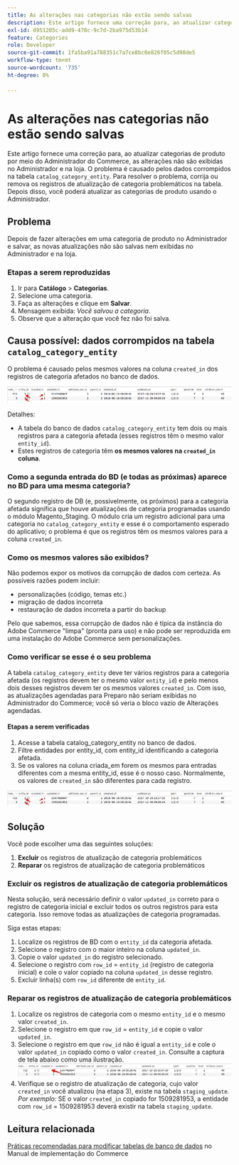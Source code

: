 ```yaml
---
title: As alterações nas categorias não estão sendo salvas
description: Este artigo fornece uma correção para, ao atualizar categorias de produto por meio do Administrador do Commerce, as alterações não são exibidas no Administrador e na loja. O problema é causado pelos dados corrompidos na tabela "catalog_category_entity". Para resolver o problema, corrija ou remova os registros de atualização de categoria problemáticos na tabela. Depois disso, você poderá atualizar as categorias de produto usando o Administrador.
exl-id: d951205c-add9-478c-9c7d-2ba975d53b14
feature: Categories
role: Developer
source-git-commit: 1fa5ba91a788351c7a7ce8bc0e826f05c5d98de5
workflow-type: tm+mt
source-wordcount: '735'
ht-degree: 0%

---
```


# As alterações nas categorias não estão sendo salvas

Este artigo fornece uma correção para, ao atualizar categorias de produto por meio do Administrador do Commerce, as alterações não são exibidas no Administrador e na loja. O problema é causado pelos dados corrompidos na tabela `catalog_category_entity`. Para resolver o problema, corrija ou remova os registros de atualização de categoria problemáticos na tabela. Depois disso, você poderá atualizar as categorias de produto usando o Administrador.

## Problema

Depois de fazer alterações em uma categoria de produto no Administrador e salvar, as novas atualizações não são salvas nem exibidas no Administrador e na loja.

### Etapas a serem reproduzidas

1. Ir para **Catálogo** > **Categorias**.
1. Selecione uma categoria.
1. Faça as alterações e clique em **Salvar**.
1. Mensagem exibida: *Você salvou a categoria*.
1. Observe que a alteração que você fez não foi salva.

## Causa possível: dados corrompidos na tabela `catalog_category_entity`

O problema é causado pelos mesmos valores na coluna `created_in` dos registros de categoria afetados no banco de dados.

![Dados corrompidos na tabela catalog_category_entity](assets/catalog_category_entity.png)

Detalhes:

* A tabela do banco de dados `catalog_category_entity` tem dois ou mais registros para a categoria afetada (esses registros têm o mesmo valor `entity_id`).
* Estes registros de categoria têm **os mesmos valores na `created_in` coluna**.

### Como a segunda entrada do BD (e todas as próximas) aparece no BD para uma mesma categoria?

O segundo registro de DB (e, possivelmente, os próximos) para a categoria afetada significa que houve atualizações de categoria programadas usando o módulo Magento\_Staging. O módulo cria um registro adicional para uma categoria no `catalog_category_entity` e esse é o comportamento esperado do aplicativo; o problema é que os registros têm os mesmos valores para a coluna `created_in`.

### Como os mesmos valores são exibidos?

Não podemos expor os motivos da corrupção de dados com certeza. As possíveis razões podem incluir:

* personalizações (código, temas etc.)
* migração de dados incorreta
* restauração de dados incorreta a partir do backup

Pelo que sabemos, essa corrupção de dados não é típica da instância do Adobe Commerce &quot;limpa&quot; (pronta para uso) e não pode ser reproduzida em uma instalação do Adobe Commerce sem personalizações.

### Como verificar se esse é o seu problema

A tabela `catalog_category_entity` deve ter vários registros para a categoria afetada (os registros devem ter o mesmo valor `entity_id`) e pelo menos dois desses registros devem ter os mesmos valores `created_in`. Com isso, as atualizações agendadas para Preparo não seriam exibidas no Administrador do Commerce; você só veria o bloco vazio de Alterações agendadas.

#### Etapas a serem verificadas

1. Acesse a tabela catalog\_category\_entity no banco de dados.
1. Filtre entidades por entity\_id, com entity\_id identificando a categoria afetada.
1. Se os valores na coluna criada\_em forem os mesmos para entradas diferentes com a mesma entity\_id, esse é o nosso caso. Normalmente, os valores de `created_in` são diferentes para cada registro.

![Dados corrompidos na tabela catalog_category_entity](assets/catalog_category_entity.png)

## Solução

Você pode escolher uma das seguintes soluções:

1. **Excluir** os registros de atualização de categoria problemáticos
1. **Reparar** os registros de atualização de categoria problemáticos

### Excluir os registros de atualização de categoria problemáticos

Nesta solução, será necessário definir o valor `updated_in` correto para o registro de categoria inicial e excluir todos os outros registros para esta categoria. Isso remove todas as atualizações de categoria programadas.

Siga estas etapas:

1. Localize os registros de BD com o `entity_id` da categoria afetada.
1. Selecione o registro com o maior inteiro na coluna `updated_in`.
1. Copie o valor `updated_in` do registro selecionado.
1. Selecione o registro com `row_id` = `entity_id` (registro de categoria inicial) e cole o valor copiado na coluna `updated_in` desse registro.
1. Excluir linha(s) com `row_id` diferente de `entity_id`.

### Reparar os registros de atualização de categoria problemáticos

1. Localize os registros de categoria com o mesmo `entity_id` e o mesmo valor `created_in`.
1. Selecione o registro em que `row_id` = `entity_id` e copie o valor `updated_in`.
1. Selecione o registro em que `row_id` não é igual a `entity_id` e cole o valor `updated_in` copiado como o valor `created_in`. Consulte a captura de tela abaixo como uma ilustração.    ![Copiando created_in value.png](assets/copy_created-in_value.png)
1. Verifique se o registro de atualização de categoria, cujo valor `created_in` você atualizou (na etapa 3), existe na tabela `staging_update`. *Por exemplo:* SE o valor `created_in` copiado for 1509281953, a entidade com `row_id` = 1509281953 deverá existir na tabela `staging_update`.

## Leitura relacionada

[Práticas recomendadas para modificar tabelas de banco de dados](https://experienceleague.adobe.com/pt-br/docs/commerce-operations/implementation-playbook/best-practices/development/modifying-core-and-third-party-tables#why-adobe-recommends-avoiding-modifications) no Manual de implementação do Commerce
